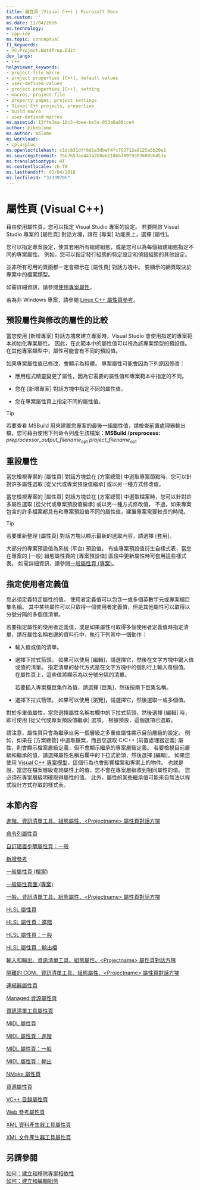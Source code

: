 ```yaml
---
title: 屬性頁 (Visual C++) | Microsoft Docs
ms.custom: ''
ms.date: 11/04/2016
ms.technology:
- cpp-ide
ms.topic: conceptual
f1_keywords:
- VC.Project.NotAProp.Edit
dev_langs:
- C++
helpviewer_keywords:
- project-file macro
- project properties [C++], default values
- user-defined values
- project properties [C++], setting
- macros, project-file
- property pages, project settings
- Visual C++ projects, properties
- build macro
- user-defined macros
ms.assetid: 13ffe3ea-1bc3-4bee-be5e-053a8a99cce4
author: mikeblome
ms.author: mblome
ms.workload:
- cplusplus
ms.openlocfilehash: c1dc831dff6d1e3dbef4fc762712e8125a5b20e1
ms.sourcegitcommit: 76b7653ae443a2b8eb1186b789f8503609d6453e
ms.translationtype: HT
ms.contentlocale: zh-TW
ms.lasthandoff: 05/04/2018
ms.locfileid: "33339705"
---
```

# <a name="property-pages-visual-c"></a>屬性頁 (Visual C++)

藉由使用屬性頁，您可以指定 Visual Studio 專案的設定。 若要開啟 Visual Studio 專案的 [屬性頁] 對話方塊，請在 [專案] 功能表上，選擇 [屬性]。

您可以指定專案設定，使其套用所有組建組態，或是您可以為每個組建組態指定不同的專案屬性。 例如，您可以指定發行組態的特定設定和偵錯組態的其他設定。

並非所有可用的頁面都一定會顯示在 [屬性頁] 對話方塊中。 要顯示的網頁取決於專案中的檔案類型。

如需詳細資訊，請參閱[使用專案屬性](../ide/working-with-project-properties.md)。

若為非 Windows 專案，請參閱 [Linux C++ 屬性頁參考](../linux/prop-pages-linux.md)<!-- or [C++ Cross Platform Property Page Reference](../linux/prop-pages-linux.md)-->。

## <a name="default-properties-vs-modified-properties"></a>預設屬性與修改的屬性的比較

當您使用 [新增專案] 對話方塊來建立專案時，Visual Studio 會使用指定的專案範本初始化專案屬性。 因此，在此範本中的屬性值可以視為該專案類型的預設值。 在其他專案類型中，屬性可能會有不同的預設值。

如果專案屬性值已修改，會顯示為粗體。 專案屬性可能會因為下列原因修改：

- 應用程式精靈變更了屬性，因為它需要的屬性值和專案範本中指定的不同。

- 您在 [新增專案] 對話方塊中指定不同的屬性值。

- 您在專案屬性頁上指定不同的屬性值。

> [!TIP]
> 若要查看 MSBuild 用來建置您專案的最後一組屬性值，請檢查前置處理器輸出檔，您可藉由使用下列命令列產生該檔案：**MSBuild /preprocess:** *preprocessor_output_filename*<sub>opt</sub> *project_filename*<sub>opt</sub>

## <a name="resetting-properties"></a>重設屬性

當您檢視專案的 [屬性頁] 對話方塊並在 [方案總管] 中選取專案節點時，您可以針對許多屬性選取 [從父代或專案預設值繼承] 或以另一種方式修改值。

當您檢視專案的 [屬性頁] 對話方塊並在 [方案總管] 中選取檔案時，您可以針對許多屬性選取 [從父代或專案預設值繼承] 或以另一種方式修改值。 不過，如果專案包含的許多檔案都具有和專案預設值不同的屬性值，建置專案需要較長的時間。

> [!TIP]
> 若要重新整理 [屬性頁] 對話方塊以顯示最新的選取內容，請選擇 [套用]。

大部分的專案預設值為系統 (平台) 預設值。 有些專案預設值衍生自樣式表，當您在專案的 [一般] 組態屬性頁的 [專案預設值] 區段中更新屬性時可套用這些樣式表。 如需詳細資訊，請參閱[一般屬性頁 (專案)](../ide/general-property-page-project.md)。

## <a name="specifying-user-defined-values"></a>指定使用者定義值

您必須定義特定屬性的值。 使用者定義值可以包含一或多個英數字元或專案檔巨集名稱。 其中某些屬性可以只取得一個使用者定義值，但是其他屬性可以取得以分號分隔的多個值清單。

若要指定屬性的使用者定義值，或是如果屬性可取得多個使用者定義值時指定清單，請在屬性名稱右邊的資料行中，執行下列其中一個動作：

- 輸入值或值的清單。

- 選擇下拉式箭頭。 如果可以使用 [編輯]，請選擇它，然後在文字方塊中鍵入值或值的清單。 指定清單的替代方式是在文字方塊中的個別行上輸入每個值。 在屬性頁上，這些值將顯示為以分號分隔的清單。

   若要插入專案檔巨集作為值，請選擇 [巨集]，然後按兩下巨集名稱。

- 選擇下拉式箭頭。 如果可以使用 [瀏覽]，請選擇它，然後選取一或多個值。

對於多重值屬性，當您選擇屬性名稱右欄中的下拉式箭頭，然後選擇 [編輯] 時，即可使用 [從父代或專案預設值繼承] 選項。 根據預設，這個選項已選取。

請注意，屬性頁只會為繼承自另一個層級之多重值屬性顯示目前層級的設定。 例如，如果在 [方案總管] 中選取檔案，而且您選取 C/C++ [前置處理器定義] 屬性，則會顯示檔案層級定義，但不會顯示繼承的專案層級定義。 若要檢視目前層級和繼承的值，請選擇屬性名稱右欄中的下拉式箭頭，然後選擇 [編輯]。 如果您使用 [Visual C++ 專案模型](https://docs.microsoft.com/dotnet/api/microsoft.visualstudio.vcprojectengine)，這個行為也會影響檔案和專案上的物件。 也就是說，當您在檔案層級查詢屬性上的值，您不會在專案層級收到相同屬性的值。 您必須在專案層級明確取得屬性的值。 此外，屬性的某些繼承值可能來自無法以程式設計方式存取的樣式表。

## <a name="in-this-section"></a>本節內容

[進階、資訊清單工具、組態屬性、\<Projectname> 屬性頁對話方塊](../ide/advanced-manifest-tool.md)

[命令列屬性頁](../ide/command-line-property-pages.md)

[自訂建置步驟屬性頁：一般](../ide/custom-build-step-property-page-general.md)

[新增參考](../ide/adding-references-in-visual-cpp-projects.md)

[一般屬性頁 (檔案)](../ide/general-property-page-file.md)

[一般屬性頁面 (專案)](../ide/general-property-page-project.md)

[一般、資訊清單工具、組態屬性、\<Projectname> 屬性頁對話方塊](../ide/general-manifest-tool-configuration-properties.md)

[HLSL 屬性頁](../ide/hlsl-property-pages.md)

[HLSL 屬性頁：進階](../ide/hlsl-property-pages-advanced.md)

[HLSL 屬性頁：一般](../ide/hlsl-property-pages-general.md)

[HLSL 屬性頁：輸出檔](../ide/hlsl-property-pages-output-files.md)

[輸入和輸出、資訊清單工具、組態屬性、\<Projectname> 屬性頁對話方塊](../ide/input-and-output-manifest-tool.md)

[隔離的 COM、資訊清單工具、組態屬性、\<Projectname> 屬性頁對話方塊](../ide/isolated-com-manifest-tool.md)

[連結器屬性頁](../ide/linker-property-pages.md)

[Managed 資源屬性頁](../ide/managed-resources-property-page.md)

[資訊清單工具屬性頁](../ide/manifest-tool-property-pages.md)

[MIDL 屬性頁](../ide/midl-property-pages.md)

[MIDL 屬性頁：進階](../ide/midl-property-pages-advanced.md)

[MIDL 屬性頁：一般](../ide/midl-property-pages-general.md)

[MIDL 屬性頁：輸出](../ide/midl-property-pages-output.md)

[NMake 屬性頁](../ide/nmake-property-page.md)

[資源屬性頁](../ide/resources-property-pages.md)

[VC++ 目錄屬性頁](../ide/vcpp-directories-property-page.md)

[Web 參考屬性頁](../ide/web-references-property-page.md)

[XML 資料產生器工具屬性頁](../ide/xml-data-generator-tool-property-page.md)

[XML 文件產生器工具屬性頁](../ide/xml-document-generator-tool-property-pages.md)

## <a name="see-also"></a>另請參閱

[如何：建立和移除專案相依性](/visualstudio/ide/how-to-create-and-remove-project-dependencies)  
[如何：建立和編輯組態](/visualstudio/ide/how-to-create-and-edit-configurations)  
